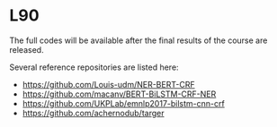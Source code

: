 # L90

The full codes will be available after the final results of the course are released. 

Several reference repositories are listed here: 

- https://github.com/Louis-udm/NER-BERT-CRF
- https://github.com/macanv/BERT-BiLSTM-CRF-NER
- https://github.com/UKPLab/emnlp2017-bilstm-cnn-crf
- https://github.com/achernodub/targer
